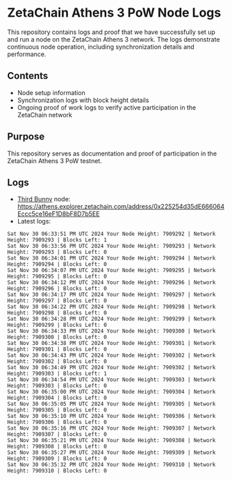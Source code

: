 # ZetaChain Athens 3 PoW Node Logs
This repository contains logs and proof that we have successfully set up and run a node on the ZetaChain Athens 3 network. The logs demonstrate continuous node operation, including synchronization details and performance.

## Contents
- Node setup information
- Synchronization logs with block height details
- Ongoing proof of work logs to verify active participation in the ZetaChain network

## Purpose
This repository serves as documentation and proof of participation in the ZetaChain Athens 3 PoW testnet.

## Logs

- [Third Bunny](https://thirdbunny.xyz/) node: https://athens.explorer.zetachain.com/address/0x225254d35dE666064Eccc5ce16eF1D8bF8D7b5EE
- Latest logs:
```
Sat Nov 30 06:33:51 PM UTC 2024 Your Node Height: 7909292 | Network Height: 7909293 | Blocks Left: 1
Sat Nov 30 06:33:56 PM UTC 2024 Your Node Height: 7909293 | Network Height: 7909293 | Blocks Left: 0
Sat Nov 30 06:34:01 PM UTC 2024 Your Node Height: 7909294 | Network Height: 7909294 | Blocks Left: 0
Sat Nov 30 06:34:07 PM UTC 2024 Your Node Height: 7909295 | Network Height: 7909295 | Blocks Left: 0
Sat Nov 30 06:34:12 PM UTC 2024 Your Node Height: 7909296 | Network Height: 7909296 | Blocks Left: 0
Sat Nov 30 06:34:17 PM UTC 2024 Your Node Height: 7909297 | Network Height: 7909297 | Blocks Left: 0
Sat Nov 30 06:34:22 PM UTC 2024 Your Node Height: 7909298 | Network Height: 7909298 | Blocks Left: 0
Sat Nov 30 06:34:28 PM UTC 2024 Your Node Height: 7909299 | Network Height: 7909299 | Blocks Left: 0
Sat Nov 30 06:34:33 PM UTC 2024 Your Node Height: 7909300 | Network Height: 7909300 | Blocks Left: 0
Sat Nov 30 06:34:38 PM UTC 2024 Your Node Height: 7909301 | Network Height: 7909301 | Blocks Left: 0
Sat Nov 30 06:34:43 PM UTC 2024 Your Node Height: 7909302 | Network Height: 7909302 | Blocks Left: 0
Sat Nov 30 06:34:49 PM UTC 2024 Your Node Height: 7909302 | Network Height: 7909303 | Blocks Left: 1
Sat Nov 30 06:34:54 PM UTC 2024 Your Node Height: 7909303 | Network Height: 7909303 | Blocks Left: 0
Sat Nov 30 06:35:00 PM UTC 2024 Your Node Height: 7909304 | Network Height: 7909304 | Blocks Left: 0
Sat Nov 30 06:35:05 PM UTC 2024 Your Node Height: 7909305 | Network Height: 7909305 | Blocks Left: 0
Sat Nov 30 06:35:10 PM UTC 2024 Your Node Height: 7909306 | Network Height: 7909306 | Blocks Left: 0
Sat Nov 30 06:35:16 PM UTC 2024 Your Node Height: 7909307 | Network Height: 7909307 | Blocks Left: 0
Sat Nov 30 06:35:21 PM UTC 2024 Your Node Height: 7909308 | Network Height: 7909308 | Blocks Left: 0
Sat Nov 30 06:35:27 PM UTC 2024 Your Node Height: 7909309 | Network Height: 7909309 | Blocks Left: 0
Sat Nov 30 06:35:32 PM UTC 2024 Your Node Height: 7909310 | Network Height: 7909310 | Blocks Left: 0
```
